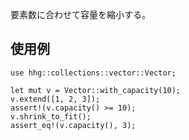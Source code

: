 要素数に合わせて容量を縮小する。

## 使用例

```
use hhg::collections::vector::Vector;

let mut v = Vector::with_capacity(10);
v.extend([1, 2, 3]);
assert!(v.capacity() >= 10);
v.shrink_to_fit();
assert_eq!(v.capacity(), 3);
```
